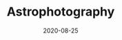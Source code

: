 ---
title: Astrophotography
description: A selection of astrophotography images shot on Canon EOS 7D.
date: 2020-08-25
cover_image: /images/photography/astro/star2.jpg
images_dir: /images/photography/astro/
--- 